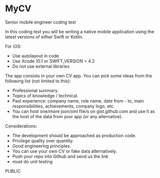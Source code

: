 # MyCV
Senior mobile engineer coding test
 
In this coding test you will be writing a native mobile application using the latest versions of either Swift or Kotlin.
 
For iOS:
* Use autolayout in code
* Use Xcode 10.1 or SWIFT_VERSION = 4.2
* Do not use external libraries
 
The app consists in your own CV app. You can pick some ideas from the following list (not limited to this):
- Professional summary.
- Topics of knowledge / technical.
- Past experience: company name, role name, date from - to, main responsibilities, achievements, company logo, etc.
- You can host one/more json/xml file/s on gist.github.com and use it as the host of the data from your app (or any alternative).
 
Considerations:
- The development should be approached as production code.
- Privilege quality over quantity.
- Good engineering principles.
- You can use your own CV or fake data alternatively.
- Push your repo into Github and send us the link
- must do unit testing
 
 
PUBLIC

